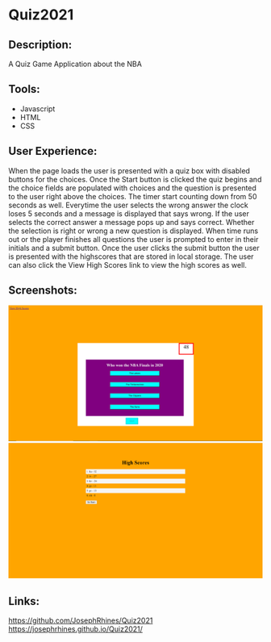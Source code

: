# Quiz2021

## Description:
A Quiz Game Application about the NBA

## Tools:
* Javascript
* HTML
* CSS

## User Experience:
When the page loads the user is presented with a quiz box with disabled buttons for the choices. Once the Start button is clicked the quiz begins and the choice fields are populated with choices and the question is presented to the user right above the choices. The timer start counting down from 50 seconds as well. Everytime the user selects the wrong answer the clock loses 5 seconds and a message is displayed that says wrong. If the user selects the correct answer a message pops up and says correct. Whether the selection is right or wrong a new question is displayed. When time runs out or the player finishes all questions the user is prompted to enter in their initials and a submit button. Once the user clicks the submit button the user is presented with the highscores that are stored in local storage. The user can also click the View High Scores link to view the high scores as well.


## Screenshots:
<img src="quiz2021.jpg">
<img src="highscores.jpg">




## Links:

https://github.com/JosephRhines/Quiz2021 
<br>
https://josephrhines.github.io/Quiz2021/

